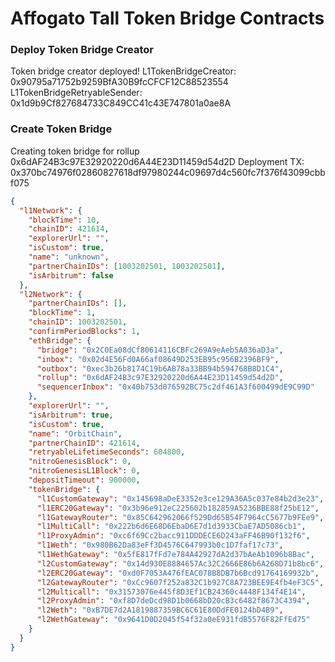 # Affogato Tall Token Bridge Contracts

### Deploy Token Bridge Creator

Token bridge creator deployed!
L1TokenBridgeCreator: 0x90795a71752b9259BfA30B9fcCFCF12C88523554
L1TokenBridgeRetryableSender: 0x1d9b9Cf827684733C849CC41c43E747801a0ae8A

### Create Token Bridge

Creating token bridge for rollup 0x6dAF24B3c97E32920220d6A44E23D11459d54d2D
Deployment TX: 0x370bc74976f02860827618df97980244c09697d4c560fc7f376f43099cbbf075

```json
{
  "l1Network": {
    "blockTime": 10,
    "chainID": 421614,
    "explorerUrl": "",
    "isCustom": true,
    "name": "unknown",
    "partnerChainIDs": [1003202501, 1003202501],
    "isArbitrum": false
  },
  "l2Network": {
    "partnerChainIDs": [],
    "blockTime": 1,
    "chainID": 1003202501,
    "confirmPeriodBlocks": 1,
    "ethBridge": {
      "bridge": "0x2C0Ea08dCf80614116CBFc269A9eAeb5A036aD3a",
      "inbox": "0x02d4E56Fd0A66af08649D253EB95c956B2396BF9",
      "outbox": "0xec3b26b8174C19b6AB78a33BB94b594768B8D1C4",
      "rollup": "0x6dAF24B3c97E32920220d6A44E23D11459d54d2D",
      "sequencerInbox": "0x40b753d076592BC75c2df461A3f600499dE9C99D"
    },
    "explorerUrl": "",
    "isArbitrum": true,
    "isCustom": true,
    "name": "OrbitChain",
    "partnerChainID": 421614,
    "retryableLifetimeSeconds": 604800,
    "nitroGenesisBlock": 0,
    "nitroGenesisL1Block": 0,
    "depositTimeout": 900000,
    "tokenBridge": {
      "l1CustomGateway": "0x145698aDeE3352e3ce129A36A5c037e84b2d3e23",
      "l1ERC20Gateway": "0x3b96e912eC225602b182859A5236BBE88f25bE12",
      "l1GatewayRouter": "0x85C642962066f529Dd65B54F7964cC5677b9FEe9",
      "l1MultiCall": "0x222b6d6E68D6EbaD6E7d1d3933CbaE7AD5086cb1",
      "l1ProxyAdmin": "0xc6f69Cc2bacc911DDDECE6D243aFF46B90f132f6",
      "l1Weth": "0x980B62Da83eFf3D4576C647993b0c1D7faf17c73",
      "l1WethGateway": "0x5fE817fFd7e784A42927dA2d37bAeAb1096b8Bac",
      "l2CustomGateway": "0x14d930E8884657Ac32C2666E86b6A268D71b8bc6",
      "l2ERC20Gateway": "0xd0F7053A476fEAC078B8DB7b6Bcd91764169932b",
      "l2GatewayRouter": "0xCc9607f252a832C1b927C8A723BEE9E4fb4eF3C5",
      "l2Multicall": "0x31573076e445f8D3Ef1CB24360c4448F134f4E14",
      "l2ProxyAdmin": "0xf8D7deDcd98D1b0668bD20cB3c6482f8673C4394",
      "l2Weth": "0xB7DE7d2A1819887359BC6C61E80DdFE0124bD4B9",
      "l2WethGateway": "0x9641D0D2045f54f32a0eE931fdB5576F82FfEd75"
    }
  }
}
```
